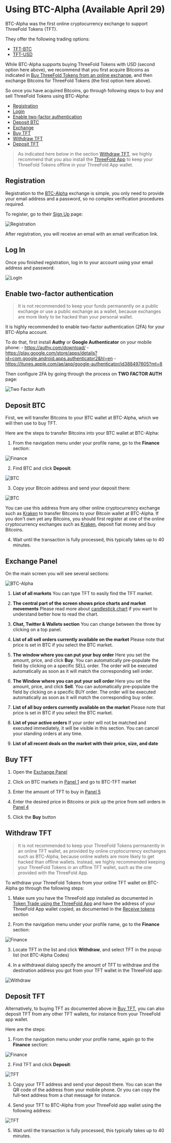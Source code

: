 # Using BTC-Alpha (Available April 29)

BTC-Alpha was the first online cryptocurrency exchange to support ThreeFold Tokens (TFT).

They offer the following trading options: 
- [TFT-BTC](https://btc-alpha.com/exchange/TFT_BTC/)
- [TFT-USD](https://btc-alpha.com/exchange/TFT_USD/)

While BTC-Alpha supports buying ThreeFold Tokens with USD (second option here above), we recommend that you first acquire Bitcoins as indicated in [Buy ThreeFold Tokens from an online exchange](/how_to_buy/buy_from_exchange.md), and then exchange Bitcoins for ThreeFold Tokens (the first option here above).

So once you have acquired Bitcoins, go through following steps to buy and sell ThreeFold Tokens using BTC-Alpha:
- [Registration](#registration)
- [Login](#login)
- [Enable two-factor authentication](#two-factor)
- [Deposit BTC](#deposit-btc)
- [Exchange](#exchange-panel)
- [Buy TFT](#buy-tft)
- [Withdraw TFT](#withdraw)
- [Deposit TFT](#deposit-tft)

> As indicated here below in the section [Withdraw TFT](#withdraw), we highly recommend that you also install the [ThreeFold App](/threefold_app.md) to keep your ThreeFold Tokens offline in your ThreeFold App wallet.


<a id='registration'></a>

## Registration

Registration to the [BTC-Alpha](http://btc-alpha.com) exchange is simple, you only need to provide your email address and a password, so no complex verification procedures required. 

To register, go to their [Sign Up](https://btc-alpha.com/accounts/register) page:

![Registration](https://raw.githubusercontent.com/threefoldfoundation/info_tokens/master/docs/img/btc-alpha-registration.png)

After registration, you will receive an email with an email verification link.


<a id='login'></a>

## Log In

Once you finished registration, log in to your account using your email address and password:

![LogIn](https://raw.githubusercontent.com/threefoldfoundation/info_tokens/master/docs/img/btc-alpha-login.png)


<a id='two-factor'></a>

## Enable two-factor authentication

> It is not recommended to keep your funds permanently on a public exchange or use a public exchange as a wallet, because exchanges are more likely to be hacked than your personal wallet.

It is highly recommended to enable two-factor authentication (2FA) for your BTC-Alpha account.

To do that, first install **Authy** or **Google Authenticator** on your mobile phone:
    - https://authy.com/download/
    - https://play.google.com/store/apps/details?id=com.google.android.apps.authenticator2&hl=en
    - https://itunes.apple.com/ae/app/google-authenticator/id388497605?mt=8

Then configure 2FA by going through the process on **TWO FACTOR AUTH** page:

![Two Factor Auth](https://raw.githubusercontent.com/threefoldfoundation/info_tokens/master/docs/img/btc-alpha-two-factor.png)


<a id='deposit-btc'></a>

## Deposit BTC

First, we will transfer Bitcoins to your BTC wallet at BTC-Alpha, which we will then use to buy TFT.

Here are the steps to transfer Bitcoins into your BTC wallet at BTC-Alpha:

1. From the navigation menu under your profile name, go to the **Finance** section:

![Finance](https://raw.githubusercontent.com/threefoldfoundation/info_tokens/master/docs/img/btc-alpha-finance-section-300.png)

2. Find BTC and click **Deposit**:

![BTC](https://raw.githubusercontent.com/threefoldfoundation/info_tokens/master/docs/img/btc-alpha-btc-deposit.png)

3. Copy your Bitcoin address and send your deposit there:

![BTC](https://raw.githubusercontent.com/threefoldfoundation/info_tokens/master/docs/img/btc-alpha-btc-deposit2.png)

You can use this address from any other online cryptocurrency exchange such as [Kraken](https://www.kraken.com) to transfer Bitcoins to your Bitcoin wallet at BTC-Alpha. If you don't own yet any Bitcoins, you should first register at one of the online cryptocurrency exchanges such as [Kraken](https://www.kraken.com), deposit fiat money and buy Bitcoins.

4. Wait until the transaction is fully processed, this typically takes up to 40 minutes.

<a id='exchange-panel'></a>

## Exchange Panel

On the main screen you will see several sections:

![BTC-Alpha](https://raw.githubusercontent.com/threefoldfoundation/info_tokens/master/docs/img/btc-alpha-sections.jpg)

1. **List of all markets** You can type TFT to easily find the TFT market.

2. **The central part of the screen shows price charts and market movements** Please read more about [candlestick chart](https://www.investopedia.com/terms/c/candlestick.asp) if you want to understand better how to read the chart. 

3. **Chat, Twitter & Wallets section** You can change between the three by clicking on a top panel.

4. **List of all sell orders currently available on the market** Please note that price is set in BTC if you select the BTC market. 

5. **The window where you can put your buy order** Here you set the amount, price, and click **Buy**. You can automatically pre-populate the field by clicking on a specific SELL order. The order will be executed automatically as soon as it will match the corresponding sell order.

6. **The Window where you can put your sell order** Here you set the amount, price, and click **Sell**. You can automatically pre-populate the field by clicking on a specific BUY order. The order will be executed automatically as soon as it will match the corresponding buy order.

7. **List of all buy orders currently available on the market** Please note that price is set in BTC if you select the BTC market.

8. **List of your active orders** If your order will not be matched and executed immediately, it will be visible in this section. You can cancel your standing orders at any time.

9. **List of all recent deals on the market with their price, size, and date** 


<a id='buy-tft'></a>

## Buy TFT

1. Open the [Exchange Panel](#exchange-panel)

2. Click on BTC markets in [Panel 1](#exchange-panel) and go to BTC-TFT market

3. Enter the amount of TFT to buy in [Panel 5](#exchange-panel)

4. Enter the desired price in Bitcoins or pick up the price from sell orders in [Panel 4](#exchange-panel)

5. Click the **Buy** button


<a id='withdraw'></a>

## Withdraw TFT

> It is not recommended to keep your ThreeFold Tokens permanently in an online TFT wallet, as provided by online cryptocurrency exchanges such as BTC-Alpha, because online wallets are more likely to get hacked than offline wallets. Instead, we highly recommended keeping your ThreeFold Tokens in an offline TFT wallet, such as the one provided with the ThreeFold App.

To withdraw your ThreeFold Tokens from your online TFT wallet on BTC-Alpha go through the following steps:

1. Make sure you have the ThreeFold app installed as documented in [Token Trade using the ThreeFold App](/threefold_app.md) and have the address of your ThreeFold App wallet copied, as documented in the [Receive tokens](/threefold_app.md#receive) section

2. From the navigation menu under your profile name, go to the **Finance** section:

![Finance](https://raw.githubusercontent.com/threefoldfoundation/info_tokens/master/docs/img/btc-alpha-finance-section-300.png)

3. Locate TFT in the list and click **Withdraw**, and select TFT in the popup list (not BTC-Alpha Codes)

4. In a withdrawal dialog specify the amount of TFT to withdraw and the destination address you got from your TFT wallet in the ThreeFold app:

![Withdraw](https://raw.githubusercontent.com/threefoldfoundation/info_tokens/master/docs/img/btc-alpha-withdraw.png)


<a id='deposit-tft'></a>

## Deposit TFT

Alternatively, to buying TFT as documented above in [Buy TFT](#buy-tft), you can also deposit TFT from any other TFT wallets, for instance from your ThreeFold app wallet. 

Here are the steps:

1. From the navigation menu under your profile name, again go to the **Finance** section:

![Finance](https://raw.githubusercontent.com/threefoldfoundation/info_tokens/master/docs/img/btc-alpha-finance-section-300.png)

2. Find TFT and click **Deposit**:

![TFT](https://raw.githubusercontent.com/threefoldfoundation/info_tokens/master/docs/img/btc-alpha-tft-deposit.png)

3. Copy your TFT address and send your deposit there. You can scan the QR code of the address from your mobile phone. Or you can copy the full-text address from a chat message for instance. 

4. Send your TFT to BTC-Alpha from your ThreeFold app wallet using the following address: 

![TFT](https://raw.githubusercontent.com/threefoldfoundation/info_tokens/master/docs/img/btc-alpha-tft-deposit2.png) 

5. Wait until the transaction is fully processed, this typically takes up to 40 minutes.